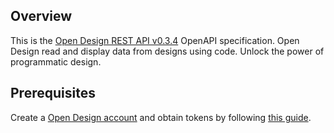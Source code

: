 ## Overview

This is the [Open Design REST API v0.3.4](https://opendesign.dev/docs/api-reference/introduction) OpenAPI specification.  Open Design read and display data from designs using code. Unlock the power of programmatic design.
## Prerequisites

 Create a [Open Design account](https://opendesign.dev) and obtain tokens by following [this guide](https://opendesign.dev/docs/api-reference/introduction#step-1-get-your-api-token).
